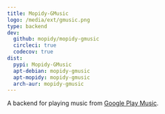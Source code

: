 ```yaml
---
title: Mopidy-GMusic
logo: /media/ext/gmusic.png
type: backend
dev:
  github: mopidy/mopidy-gmusic
  circleci: true
  codecov: true
dist:
  pypi: Mopidy-GMusic
  apt-debian: mopidy-gmusic
  apt-mopidy: mopidy-gmusic
  arch-aur: mopidy-gmusic
---
```


A backend for playing music from
[Google Play Music](https://play.google.com/music/).
